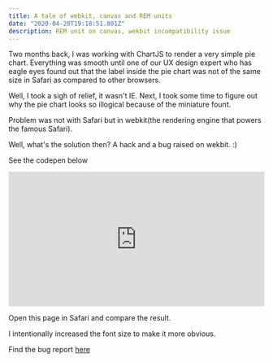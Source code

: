```yaml
---
title: A tale of webkit, canvas and REM units
date: "2020-04-20T19:18:51.801Z"
description: REM unit on canvas, wekbit incompatibility issue
---
```


Two months back, I was working with ChartJS to render a very simple pie chart.
Everything was smooth until one of our UX design expert who has eagle eyes found out that the label inside the pie chart was not of the same size in Safari as compared to other browsers.

Well, I took a sigh of relief, it wasn't IE.
Next, I took some time to figure out why the pie chart looks so illogical because of the miniature fount.

Problem was not with Safari but in webkit(the rendering engine that powers the famous Safari).

Well, what's the solution then? A hack and a bug raised on wekbit. :)

See the codepen below
<iframe height="265" style="width: 100%;" scrolling="no" title="rem does not work for canvas attributes on WebKit" src="https://codepen.io/ashishsantikari/embed/zYGGbMa?height=265&theme-id=light&default-tab=js,result" frameborder="no" allowtransparency="true" allowfullscreen="true" loading="lazy">
  See the Pen <a href='https://codepen.io/ashishsantikari/pen/zYGGbMa'>rem does not work for canvas attributes on WebKit</a> by Ashish Santikari
  (<a href='https://codepen.io/ashishsantikari'>@ashishsantikari</a>) on <a href='https://codepen.io'>CodePen</a>.
</iframe>

Open this page in Safari and compare the result.

I intentionally increased the font size to make it more obvious.

Find the bug report [here](https://bugs.webkit.org/show_bug.cgi?id=207541)


